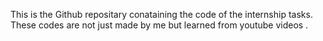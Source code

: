 This is the Github repositary conataining the code of the internship tasks. These codes are not just made by me but learned from youtube videos .
